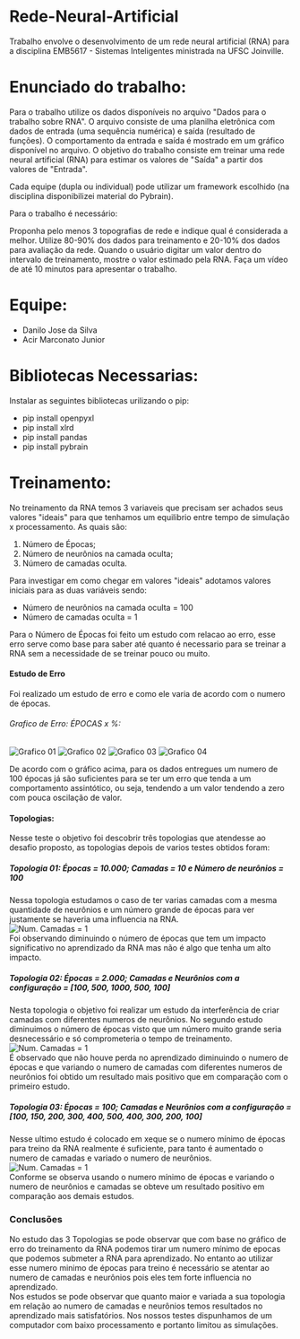 # Rede-Neural-Artificial
Trabalho envolve o desenvolvimento de um rede neural artificial (RNA) para a disciplina EMB5617 - Sistemas Inteligentes ministrada na UFSC Joinville.

# Enunciado do trabalho:
Para o trabalho utilize os dados disponíveis no arquivo "Dados para o trabalho sobre RNA". O arquivo consiste de uma planilha eletrônica com dados de entrada (uma sequência numérica) e saída (resultado de funções). O comportamento da entrada e saída é mostrado em um gráfico disponível no arquivo.  O objetivo do trabalho consiste em treinar uma rede neural artificial (RNA) para estimar os valores de "Saída" a partir dos valores de "Entrada".

Cada equipe (dupla ou individual) pode utilizar um framework escolhido (na disciplina disponibilizei material do Pybrain).

Para o trabalho é necessário:

Proponha pelo menos 3 topografias de rede e indique qual é considerada a melhor.
Utilize 80-90% dos dados para treinamento e 20-10% dos dados para avaliação da rede.
Quando o usuário digitar um valor dentro do intervalo de treinamento, mostre o valor estimado pela RNA.
Faça um vídeo de até 10 minutos para apresentar o trabalho.

# Equipe:
- Danilo Jose da Silva
- Acir Marconato Junior

# Bibliotecas Necessarias:
Instalar as seguintes bibliotecas urilizando o pip:
- pip install openpyxl
- pip install xlrd
- pip install pandas
- pip install pybrain

# Treinamento:

No treinamento da RNA temos 3 variaveis que precisam ser achados seus valores "ideais" para que tenhamos um equilibrio entre tempo de simulação x processamento. As quais são:
1. Número de Épocas;
2. Número de neurônios na camada oculta;
3. Número de camadas oculta.

Para investigar em como chegar em valores "ideais" adotamos valores iniciais para as duas variáveis sendo:<br>
- Número de neurônios na camada oculta = 100
- Número de camadas oculta = 1

Para o Número de Épocas foi feito um estudo com relacao ao erro, esse erro serve como base para saber até quanto é necessario para se treinar a RNA sem a necessidade de se treinar pouco ou muito.

#### Estudo de Erro
Foi realizado um estudo de erro e como ele varia de acordo com o numero de épocas.

###### Grafico de Erro: ÉPOCAS x %:
![Grafico 01](https://i.postimg.cc/cCPxc2cm/Erro01.png "Grafico 01")
![Grafico 02](https://i.postimg.cc/kMHg9Rdb/Erro02.png "Grafico 02")
![Grafico 03](https://i.postimg.cc/bN2NvYzF/Erro03.png "Grafico 03")
![Grafico 04](https://i.postimg.cc/RZ5CJrhC/Erro04.png "Grafico 04")

De acordo com o gráfico acima, para os dados entregues um numero de 100 épocas já são suficientes para se ter um erro que tenda a um comportamento assintótico, ou seja, tendendo a um valor tendendo a zero com pouca oscilação de valor.

#### Topologias:
Nesse teste o objetivo foi descobrir três topologias que atendesse ao desafio proposto, as topologias depois de varios testes obtidos foram:<br>

##### Topologia 01: Épocas = 10.000; Camadas = 10 e Número de neurônios = 100
Nessa topologia estudamos o caso de ter varias camadas com a mesma quantidade de neurônios e um número grande de épocas para ver justamente se haveria uma influencia na RNA.<br>
![Num. Camadas = 1](https://i.postimg.cc/659GmfJx/E1x1-C10x100-S1x1-EP10000.png "Num. Camadas = 1")<br>
Foi observando diminuindo o número de épocas que tem um impacto significativo no aprendizado da RNA mas não é algo que tenha um alto impacto.

##### Topologia 02: Épocas = 2.000; Camadas e Neurônios com a configuração = [100, 500, 1000, 500, 100]
Nesta topologia o objetivo foi realizar um estudo da interferência de criar camadas com diferentes numeros de neurônios. No segundo estudo diminuimos o número de épocas visto que um número muito grande seria desnecessário e só comprometeria o tempo de treinamento.<br>
![Num. Camadas = 1](https://i.postimg.cc/BZ5KpwzC/E1x1-C1x100-C1x500-C1x1000-C1x500-C1x100-S1x1-EP2000.png "Num. Camadas = 1")<br>
É observado que não houve perda no aprendizado diminuindo o numero de épocas e que variando o numero de camadas com diferentes numeros de neurônios foi obtido um resultado mais positivo que em comparação com o primeiro estudo.

##### Topologia 03: Épocas = 100; Camadas e Neurônios com a configuração = [100, 150, 200, 300, 400, 500, 400, 300, 200, 100]
Nesse ultimo estudo é colocado em xeque se o numero mínimo de épocas para treino da RNA realmente é suficiente, para tanto é aumentado o numero de camadas e variado o numero de neurônios.<br> 
![Num. Camadas = 1](https://i.postimg.cc/7hNJLfzR/E1x1-C1x100-C1x150-C1x200-C1x300-C1x400-C1x500-C1x400-C1x300-C1x200-C1x100-S1x1-EP100.png "Num. Camadas = 1")<br>
Conforme se observa usando o numero mínimo de épocas e variando o numero de neurônios e camadas se obteve um resultado positivo em comparação aos demais estudos. 

### Conclusões
No estudo das 3 Topologias se pode observar que com base no gráfico de erro do treinamento da RNA podemos tirar um numero mínimo de epocas que podemos submeter a RNA para aprendizado. No entanto ao utilizar esse numero minimo de épocas para treino é necessário se atentar ao numero de camadas e neurônios pois eles tem forte influencia no aprendizado.<br>
Nos estudos se pode observar que quanto maior e variada a sua topologia em relação ao numero de camadas e neurônios temos resultados no aprendizado mais satisfatórios. Nos nossos testes dispunhamos de um computador com baixo processamento e portanto limitou as simulações.